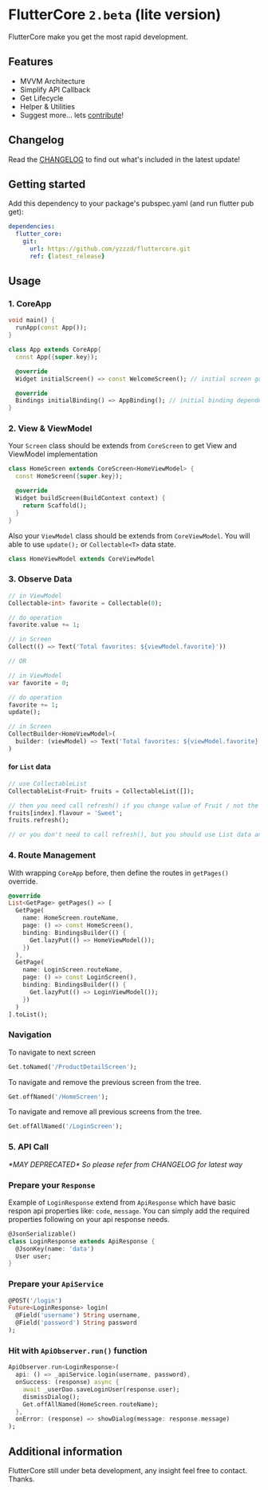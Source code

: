 <!--
This README describes the package. If you publish this package to pub.dev,
this README's contents appear on the landing page for your package.

For information about how to write a good package README, see the guide for
[writing package pages](https://dart.dev/guides/libraries/writing-package-pages).

For general information about developing packages, see the Dart guide for
[creating packages](https://dart.dev/guides/libraries/create-library-packages)
and the Flutter guide for
[developing packages and plugins](https://flutter.dev/developing-packages).
-->

# FlutterCore ``2.beta`` (lite version)

FlutterCore make you get the most rapid development.

## Features

- MVVM Architecture
- Simplify API Callback
- Get Lifecycle
- Helper & Utilities
- Suggest more... lets [contribute](https://github.com/yzzzd/fluttercore/fork)!

## Changelog

Read the [CHANGELOG](https://github.com/yzzzd/fluttercore/blob/main/CHANGELOG.md) to find out what's included in the latest update!

## Getting started

Add this dependency to your package's pubspec.yaml (and run flutter pub get):

```yaml
dependencies:
  flutter_core:
    git:
      url: https://github.com/yzzzd/fluttercore.git
      ref: {latest_release}
```

## Usage

### 1. CoreApp
```dart
void main() {
  runApp(const App());
}

class App extends CoreApp{
  const App({super.key});

  @override
  Widget initialScreen() => const WelcomeScreen(); // initial screen goes here

  @override
  Bindings initialBinding() => AppBinding(); // initial binding dependency goes here
}
```

### 2. View & ViewModel

Your ``Screen`` class should be extends from ``CoreScreen`` to get View and ViewModel implementation

```dart
class HomeScreen extends CoreScreen<HomeViewModel> {
  const HomeScreen({super.key});

  @override
  Widget buildScreen(BuildContext context) {
    return Scaffold();
  }
}
```

Also your ``ViewModel`` class should be extends from ``CoreViewModel``. You will able to use ``update();`` or ``Collectable<T>`` data state.
```dart
class HomeViewModel extends CoreViewModel
```

### 3. Observe Data

```dart
// in ViewModel
Collectable<int> favorite = Collectable(0);

// do operation
favorite.value += 1;

// in Screen
Collect(() => Text('Total favorites: ${viewModel.favorite}'))

// OR

// in ViewModel
var favorite = 0;

// do operation
favorite += 1;
update();

// in Screen
CollectBuilder<HomeViewModel>(
  builder: (viewModel) => Text('Total favorites: ${viewModel.favorite}')
)
```

#### for ``List`` data

```dart
// use CollectableList
CollectableList<Fruit> fruits = CollectableList([]);

// then you need call refresh() if you change value of Fruit / not the list
fruits[index].flavour = 'Sweet';
fruits.refresh();

// or you don't need to call refresh(), but you should use List data and call update(), then use Builder to update the Screen.
```

### 4. Route Management

With wrapping ``CoreApp`` before, then define the routes in ``getPages()`` override.

```dart
@override
List<GetPage> getPages() => [
  GetPage(
    name: HomeScreen.routeName,
    page: () => const HomeScreen(),
    binding: BindingsBuilder(() {
      Get.lazyPut(() => HomeViewModel());
    })
  ),
  GetPage(
    name: LoginScreen.routeName,
    page: () => const LoginScreen(),
    binding: BindingsBuilder(() {
      Get.lazyPut(() => LoginViewModel());
    })
  )
].toList();
```

### Navigation

To navigate to next screen

```dart
Get.toNamed('/ProductDetailScreen');
```

To navigate and remove the previous screen from the tree.

```dart
Get.offNamed('/HomeScreen');
```

To navigate and remove all previous screens from the tree.

```dart
Get.offAllNamed('/LoginScreen');
```

### 5. API Call
_\*MAY DEPRECATED\* So please refer from CHANGELOG for latest way_

### Prepare your ``Response``

Example of ``LoginResponse`` extend from ``ApiResponse`` which have basic respon api properties like: ``code``, ``message``. You can simply add the required properties following on your api response needs.

```dart
@JsonSerializable()
class LoginResponse extends ApiResponse {
  @JsonKey(name: 'data')
  User user;
}
```

### Prepare your ``ApiService``

```dart
@POST('/login')
Future<LoginResponse> login(
  @Field('username') String username, 
  @Field('password') String password 
);
```

### Hit with ``ApiObserver.run()`` function 

```dart
ApiObserver.run<LoginResponse>(
  api: () => _apiService.login(username, password),
  onSuccess: (response) async {
    await _userDao.saveLoginUser(response.user);
    dismissDialog();
    Get.offAllNamed(HomeScreen.routeName);
  },
  onError: (response) => showDialog(message: response.message)
);
```
## Additional information

FlutterCore still under beta development, any insight feel free to contact. Thanks.
